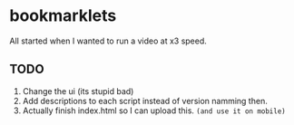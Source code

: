# bookmarklets

All started when I wanted to run a video at x3 speed.

## TODO

1. Change the ui (its stupid bad)
2. Add descriptions to each script instead of version namming then.
3. Actually finish index.html so I can upload this. `(and use it on mobile)`
